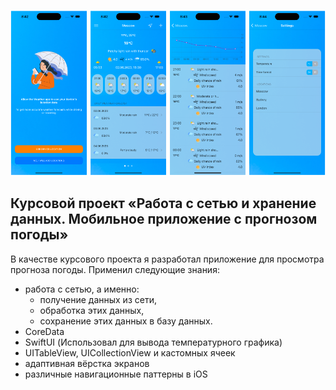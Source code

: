 ![](https://github.com/AlexandrDerevyanko/Weather-App/blob/main/ScreenShots/screen.png)

## Курсовой проект «Работа с сетью и хранение данных. Мобильное приложение с прогнозом погоды»

В качестве курсового проекта я разработал приложение для просмотра прогноза погоды. Применил следующие знания:
- работа с сетью, а именно:
    - получение данных из сети,
    - обработка этих данных,
    - сохранение этих данных в базу данных.
- CoreData
- SwiftUI (Использовал для вывода температурного графика)
- UITableView, UICollectionView и кастомных ячеек
- адаптивная вёрстка экранов
- различные навигационные паттерны в iOS

